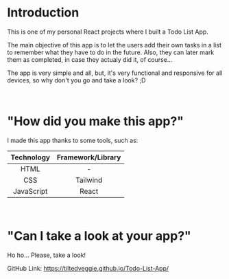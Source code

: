 # Introduction

This is one of my personal React projects where I built a Todo List App.

The main objective of this app is to let the users add their own tasks in a list to remember what they have to do in the future. Also, they can later mark them as completed, in case they actualy did it, of course...

The app is very simple and all, but, it's very functional and responsive for all devices, so why don't you go and take a look? ;D

<br>

# "How did you make this app?"

I made this app thanks to some tools, such as:

<table align='center'>
  <thead>
    <th>Technology</th>
    <th>Framework/Library</th>
  </thead>
  
  <tbody>
    <tr align='center'>
      <td>HTML</td>
      <td>-</td>
    </tr>
    <tr align='center'>
      <td>CSS</td>
      <td>Tailwind</td>
    </tr>
    <tr align='center'>
      <td>JavaScript</td>
      <td>React</td>
    </tr>
  </tbody>
</table>

<br>

# "Can I take a look at your app?"

Ho ho... Please, take a look!

GitHub Link: https://tiltedveggie.github.io/Todo-List-App/
